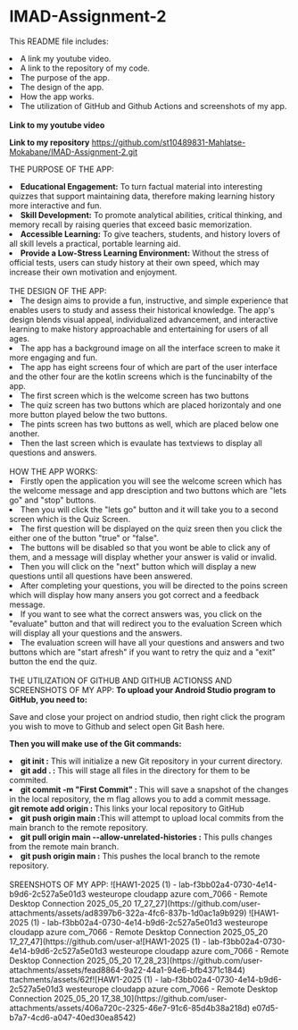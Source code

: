 # IMAD-Assignment-2
This README file includes:
<li> A link my youtube video.</li>
<li>A link to the repository of my code.</li>
<li>The purpose of the app.</li>
<li>The design of the app.</li>
<li>How the app works.</li>
<li>The utilization of GitHub and Github Actions and screenshots of my app.</li>
<br>
<b>Link to my youtube video</b>

<b>Link to my repository</b>
https://github.com/st10489831-Mahlatse-Mokabane/IMAD-Assignment-2.git

THE PURPOSE OF THE APP:
<li><b>Educational Engagement:</b> To turn factual material into interesting quizzes that support maintaining data, therefore making learning history more interactive and fun.</li>
<li><b>Skill Development:</b> To promote analytical abilities, critical thinking, and memory recall by raising queries that exceed basic memorization.</li>
<li><b>Accessible Learning:</b> To give teachers, students, and history lovers of all skill levels a practical, portable learning aid.</li>
<li><b>Provide a Low-Stress Learning Environment:</b> Without the stress of official tests, users can study history at their own speed, which may increase their own motivation and enjoyment.</li>
<br>
THE DESIGN OF THE APP:
<li>The design aims to provide a fun, instructive, and simple experience that enables users to study and assess their historical knowledge.  The app's design blends visual appeal, individualized advancement, and interactive learning to make history approachable and entertaining for users of all ages.</li>
<li>The app has a background image on all the interface screen to make it more engaging and fun.</li>
<li>The app has eight screens four of which are part of the user interface and the other four are the kotlin screens which is the funcinabilty of the app.</li>
<li>The first screen which is the welcome screen has two buttons</li>
<li>The quiz screen has two buttons which are placed horizontaly and one more button played below the two buttons.</li>
<li>The pints screen has two buttons as well, which are placed below one another.</li>
<li>Then the last screen which is evaulate has textviews to display all questions and answers.</li>
<br>
HOW THE APP WORKS:
<li>Firstly open the application you will see the welcome screen which has the welcome message and app dresciption and two buttons which are "lets go" and "stop"  buttons.</li>
<li>Then you will click the "lets go" button and it will take you to a second screen which is the Quiz Screen.</li>
<li>The first question will be displayed on the quiz sreen then you click the either one of the button "true" or "false".</li>
<li>The buttons will be disabled so that you wont be able to click any of them, and a message will display whether your answer is valid or invalid.</li>
<li>Then you will click on the "next" button which will display a new questions until all questions have been answered.</li>
<li>After completing your questions, you will be directed to the poins screen which will display how many ansers you got correct and a feedback message.</li>
<li>If you want to see what the correct answers was, you click on the "evaluate" button and that will redirect you to the evaluation Screen which will display all your questions and the answers.</li>
<li>The evaluation screen will have all your questions and answers and two buttons which are "start afresh" if you want to retry the quiz and a "exit" button the end the quiz.</li>
<br>
THE UTILIZATION OF GITHUB AND GITHUB ACTIONSS AND SCREENSHOTS OF MY APP:
<b>To upload your Android Studio program to GitHub, you need to:</b> 

Save and close your project on andriod studio, then right click the program you wish to move to Github and select open Git Bash here.

<b>Then you will make use of the Git commands:</b> 

<li><b>git init :</b> This will initialize a new Git repository in your current directory.</li>
<li><b>git add . :</b> This will stage all files in the directory for them to be commited.</li>
<li><b>git commit -m "First Commit" : </b>This will save a snapshot of the changes in the local repository, the m flag allows you to add a commit message.</li
<li><b>git remote add origin <repository_link>: </b> This links your local repository to GitHub</li>
<li><b>git push origin main :</b>This will attempt to upload local commits from the main branch to the remote repository.</li>
<li><b>git pull origin main --allow-unrelated-histories :</b> This pulls changes from the remote main branch.</li>
<li><b>git push origin main :</b> This pushes the local branch to the remote repository.</li>
<br>
SREENSHOTS OF MY APP:
![HAW1-2025 (1) - lab-f3bb02a4-0730-4e14-b9d6-2c527a5e01d3 westeurope cloudapp azure com_7066 - Remote Desktop Connection 2025_05_20 17_27_27](https://github.com/user-attachments/assets/ad8397b6-322a-4fc6-837b-1d0ac1a9b929)
![HAW1-2025 (1) - lab-f3bb02a4-0730-4e14-b9d6-2c527a5e01d3 westeurope cloudapp azure com_7066 - Remote Desktop Connection 2025_05_20 17_27_47](https://github.com/user-a![HAW1-2025 (1) - lab-f3bb02a4-0730-4e14-b9d6-2c527a5e01d3 westeurope cloudapp azure com_7066 - Remote Desktop Connection 2025_05_20 17_28_23](https://github.com/user-attachments/assets/fead8864-9a22-44a1-94e6-bfb4371c1844)
ttachments/assets/62f![HAW1-2025 (1) - lab-f3bb02a4-0730-4e14-b9d6-2c527a5e01d3 westeurope cloudapp azure com_7066 - Remote Desktop Connection 2025_05_20 17_38_10](https://github.com/user-attachments/assets/406a720c-2325-46e7-91c6-85d4b38a218d)
e07d5-b7a7-4cd6-a047-40ed30ea8542)


